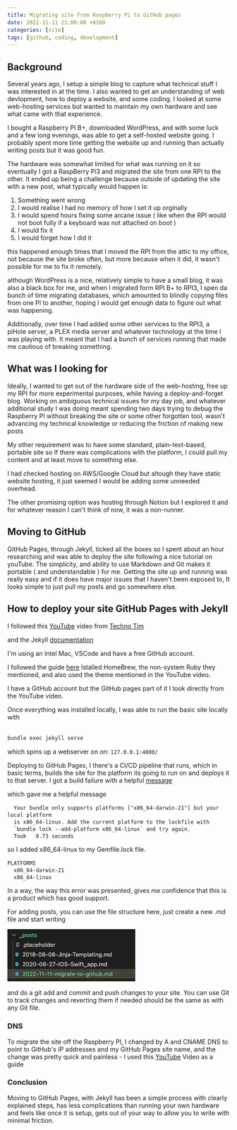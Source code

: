 ```yaml
---
title: Migrating site from Raspberry Pi to GitHub pages
date: 2022-11-11 21:00:00 +0100
categories: [site]
tags: [github, coding, development]
---
```



## Background

Several years ago, I setup a simple blog to capture what technical stuff I was interested in at the time. I also wanted to get an understanding of web devlopment, how to deploy a website, and some coding. I looked at some web-hosting services but wanted to maintain my own hardware and see what came with that experience.

I bought a Raspberry PI B+, downloaded WordPress, and with some luck and a few long evenings, was able to get a self-hosted website going. I probably spent more time getting the website up and running than actually writing posts but it was good fun. 

The hardware was somewhat limited for what was running on it so eventually I got a RaspBerry Pi3 and migrated the site from one RPI to the other. It ended up being a challenge because outside of updating the site with a new post, what typically would happen is:

1. Something went wrong
2. I would realise I had no memory of how I set it up orginally
3. I would spend hours fixing some arcane issue ( like when the RPI would not boot fully if a keyboard was not attached on boot )
4. I would fix it
5. I would forget how I did it

this happened enough times that I moved the RPI from the attic to my office, not because the site broke often, but more because when it did, it wasn't possible for me to fix it remotely.

although WordPress is a nice, relatively simple to have a small blog, it was also a black box for me, and when I migrated form RPI B+ to RPI3, I spen da bunch of time migrating databases, which amounted to blindly copying files from one PI to another, hoping I would get enough data to figure out what was happening.


Additionally, over time I had added some other services to the RPI3, a piHole server, a PLEX media server and whatever technology at the time I was playing with. It meant that I had a bunch of services running that made me cautious of breaking something.


## What was I looking for

Ideally, I wanted to get out of the hardware side of the web-hosting, free up my RPI for more experimental purposes, while having a deploy-and-forget blog. Working on ambiguous technical issues for my day job, and whatever additional study I was doing meant spending two days trying to debug the Raspberry PI without breaking the site or some other forgotten tool, wasn't advancing my technical knowledge or reducing the friction of making new posts


My other requirement was to have some standard, plain-text-based, portable site so If there was complications with the platform, I could pull my content and at least move to something else.

I had checked hosting on AWS/Google Cloud but altough they have static website hosting, it just seemed I would be adding some unneeded overhead.

The other promising option was hosting through Notion but I explored it and for whatever reason I can't think of now, it was a non-runner.

## Moving to GitHub

GitHub Pages, through Jekyll,  ticked all the boxes so I spent about an hour researching and was able to deploy the site following a nice tutorial on youTube. The simplicity, and ability to use Markdown and Git makes it portable ( and understandable ) for me. Getting the site up and running was really easy and if it does have major issues that I haven't been exposed to, It looks simple to just pull my posts and go somewhere else.


## How to deploy your site GitHub Pages with Jekyll

I followed this  <a href="https://www.youtube.com/watch?v=F8iOU1ci19Q" target="_blank">YouTube</a>  video from  <a href="https://www.youtube.com/c/TechnoTimLive" target="_blank">Techno Tim</a>

and the Jekyll  <a href="https://jekyllrb.com/docs/installation/macos/" target="_blank">documentation</a>

I'm using an Intel Mac, VSCode and have a free GitHub account.

I followed the guide <a href="https://jekyllrb.com/docs/installation/macos/" target="_blank">here</a>
Istalled HomeBrew, the non-system Ruby they mentioned, and also used the theme mentioned in the YouTube video.

I have a GitHub account but the GitHub pages part of it I took directly from the YouTube video.

Once everything was installed locally, I was able to run the basic site locally with

```bash

bundle exec jekyll serve

```
which spins up a webserver on on: ```127.0.0.1:4000/```

Deploying to GitHub Pages, I there's a CI/CD pipeline that runs, which in basic terms, builds the site for the platform its going to run on and deploys it to that server. I got a build failure with a helpful <a href="https://github.com/seamusoconnor/seamusoconnor.github.io/actions/runs/3349608580/jobs/5549782019#step:4:34" target="_blank">message</a>   

which gave me a helpful message

```log
  Your bundle only supports platforms ["x86_64-darwin-21"] but your local platform
  is x86_64-linux. Add the current platform to the lockfile with
  `bundle lock --add-platform x86_64-linux` and try again.
  Took   0.73 seconds
```

so I added x86_64-linux to my Gemfile.lock file.
``` 
PLATFORMS
  x86_64-darwin-21
  x86_64-linux
```

In a way, the way this error was presented, gives me confidence that this is a product which has good support.


For adding posts, you can use the file structure here, just create a new .md file and start writing

![Posts](/assets/images/2022-11-11-migrate-to-github/posts1.png)

and do a git add and commit and push changes to your site. You can use Git to track changes and reverting them if needed should be the same as with any Git file.



### DNS

To migrate the site off the Raspberry PI, I changed by A and CNAME DNS to point to GitHub's IP addresses and my GitHub Pages site name, and the change was pretty quick and painless - I used this <a href="https://www.youtube.com/watch?v=EX4w9hsduNA" target="_blank">YouTube</a> Video  as a guide 


### Conclusion

Moving to GitHub Pages, with Jekyll has been a simple process with clearly explained steps, has less complications than running your own hardware and feels like once it is setup, gets out of your way to allow you to write with minimal friction.



